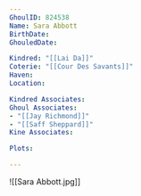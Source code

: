 ```yaml
---
GhoulID: 824538
Name: Sara Abbott
BirthDate: 
GhouledDate: 

Kindred: "[[Lai Da]]"
Coterie: "[[Cour Des Savants]]"
Haven: 
Location: 

Kindred Associates: 
Ghoul Associates: 
- "[[Jay Richmond]]"
- "[[Saff Sheppard]]"
Kine Associates: 

Plots: 

---
```


![[Sara Abbott.jpg]]